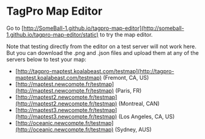 TagPro Map Editor
=================

Go to [http://SomeBall-1.github.io/tagpro-map-editor](http://someball-1.github.io/tagpro-map-editor/static) to try the map editor.

Note that testing directly from the editor on a test server will not work here. But you can download the .png and .json files and upload them at any of the servers below to test your map:

* [http://tagpro-maptest.koalabeast.com/testmap](http://tagpro-maptest.koalabeast.com/testmap) (Fremont, CA, US)
* [http://maptest.newcompte.fr/testmap](http://maptest.newcompte.fr/testmap) (Paris, FR)
* [http://maptest2.newcompte.fr/testmap](http://maptest2.newcompte.fr/testmap) (Montreal, CAN)
* [http://maptest3.newcompte.fr/testmap](http://maptest3.newcompte.fr/testmap) (Los Angeles, CA, US)
* [http://oceanic.newcompte.fr/testmap](http://oceanic.newcompte.fr/testmap) (Sydney, AUS)
